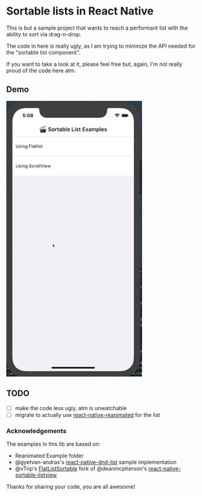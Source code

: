 # Sortable lists in React Native

This is but a sample project that wants to reach a performant list with the ability to sort via drag-n-drop.

The code in here is really ugly, as I am trying to minimize the API needed for the "sortable list component".

If you want to take a look at it, please feel free but, again, I'm not really proud of the code here atm.

## Demo

<img src="https://raw.githubusercontent.com/kelset/test-rn-sortable-lists/master/demo.gif" width="360" />

## TODO

- [ ] make the code less ugly, atm is unwatchable
- [ ] migrate to actually use [react-native-reanimated](https://github.com/kmagiera/react-native-reanimated) for the list

### Acknowledgements

The examples in this lib are based on:

- Reanimated Example folder
- @gyetvan-andras's [react-native-dnd-list](https://github.com/gyetvan-andras/react-native-dnd-list) sample implementation
- @vTrip's [FlatListSortable](https://github.com/vTrip/FlatListSortable) fork of @deanmcpherson's [react-native-sortable-listview](https://github.com/deanmcpherson/react-native-sortable-listview)

Thanks for sharing your code, you are all awesome!
